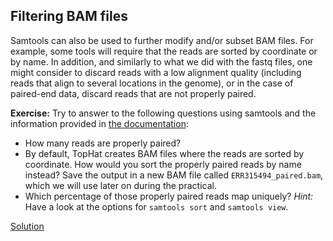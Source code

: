 ## Filtering BAM files
Samtools can also be used to further modify and/or subset BAM files. For example, some tools will require that the reads are sorted by coordinate or by name. In addition, and similarly to what we did with the fastq files, one might consider to discard reads with a low alignment quality (including reads that align to several locations in the genome), or in the case of paired-end data, discard reads that are not properly paired.

**Exercise:** Try to answer to the following questions using samtools and the information provided in [the documentation](http://samtools.sourceforge.net/samtools.shtml):

* How many reads are properly paired?
* By default, TopHat creates BAM files where the reads are sorted by coordinate. How would you sort the properly paired reads by name instead? Save the output in a new BAM file called `ERR315494_paired.bam`, which we will use later on during the practical.
* Which percentage of those properly paired reads map uniquely?
  *Hint:* Have a look at the options for `samtools sort` and `samtools view`.

[Solution](https://github.com/Functional-Genomics/TeachingMaterial/blob/Cancer-Genomics-07-2015/solutions/_filtering_bam.md)

